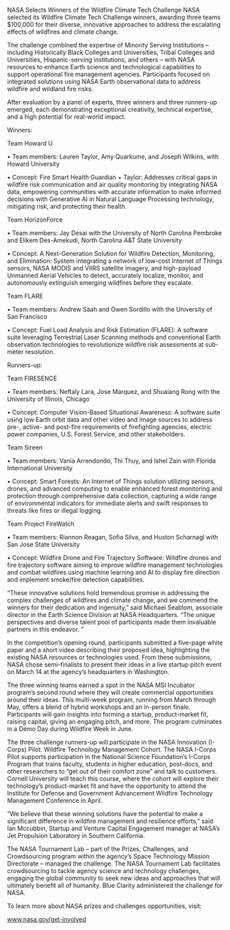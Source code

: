 NASA Selects Winners of the Wildfire Climate Tech Challenge 
 NASA selected its Wildfire Climate Tech Challenge winners, awarding three teams $100,000 for their diverse, innovative approaches to address the escalating effects of wildfires and climate change.

The challenge combined the expertise of Minority Serving Institutions – including Historically Black Colleges and Universities, Tribal Colleges and Universities, Hispanic-serving institutions, and others – with NASA resources to enhance Earth science and technological capabilities to support operational fire management agencies. Participants focused on integrated solutions using NASA Earth observational data to address wildfire and wildland fire risks.

After evaluation by a panel of experts, three winners and three runners-up emerged, each demonstrating exceptional creativity, technical expertise, and a high potential for real-world impact.

Winners:

Team Howard U

• Team members: Lauren Taylor, Amy Quarkume, and Joseph Wilkins, with Howard University

• Concept: Fire Smart Health Guardian + Taylor: Addresses critical gaps in wildfire risk communication and air quality monitoring by integrating NASA data, empowering communities with accurate information to make informed decisions with Generative AI in Natural Language Processing technology, mitigating risk, and protecting their health.

Team HorizonForce

• Team members: Jay Desai with the University of North Carolina Pembroke and Elikem Des-Amekudi, North Carolina A&T State University

• Concept: A Next-Generation Solution for Wildfire Detection, Monitoring, and Elimination: System integrating a network of low-cost Internet of Things sensors, NASA MODIS and VIIRS satellite imagery, and high-payload Unmanned Aerial Vehicles to detect, accurately localize, monitor, and autonomously extinguish emerging wildfires before they escalate.

Team FLARE

• Team members: Andrew Saah and Owen Sordillo with the University of San Francisco

• Concept: Fuel Load Analysis and Risk Estimation (FLARE): A software suite leveraging Terrestrial Laser Scanning methods and conventional Earth observation technologies to revolutionize wildfire risk assessments at sub-meter resolution.

Runners-up:

Team FIRESENCE

• Team members: Neftaly Lara, Jose Marquez, and Shuaiang Rong with the University of Illinois, Chicago

• Concept: Computer Vision-Based Situational Awareness: A software suite using low Earth orbit data and other video and image sources to address pre-, active- and post-fire requirements of firefighting agencies, electric power companies, U.S. Forest Service, and other stakeholders.

Team Sireen

• Team members: Vania Arrendondo, Thi Thuy, and Ishel Zain with Florida International University

• Concept: Smart Forests: An Internet of Things solution utilizing sensors, drones, and advanced computing to enable enhanced forest monitoring and protection through comprehensive data collection, capturing a wide range of environmental indicators for immediate alerts and swift responses to threats like fires or illegal logging.

Team Project FireWatch

• Team members: Riannon Reagan, Sofia Silva, and Huston Scharnagl with San Jose State University

• Concept: Wildfire Drone and Fire Trajectory Software: Wildfire drones and fire trajectory software aiming to improve wildfire management technologies and combat wildfires using machine learning and AI to display fire direction and implement smoke/fire detection capabilities.

“These innovative solutions hold tremendous promise in addressing the complex challenges of wildfires and climate change, and we commend the winners for their dedication and ingenuity,” said Michael Seablom, associate director in the Earth Science Division at NASA Headquarters. “The unique perspectives and diverse talent pool of participants made them invaluable partners in this endeavor. ”

In the competition’s opening round, participants submitted a five-page white paper and a short video describing their proposed idea, highlighting the existing NASA resources or technologies used. From these submissions, NASA chose semi-finalists to present their ideas in a live startup pitch event on March 14 at the agency’s headquarters in Washington.

The three winning teams earned a spot in the NASA MSI Incubator program’s second round where they will create commercial opportunities around their ideas. This multi-week program, running from March through May, offers a blend of hybrid workshops and an in-person finale. Participants will gain insights into forming a startup, product-market fit, raising capital, giving an engaging pitch, and more. The program culminates in a Demo Day during Wildfire Week in June.

The three challenge runners-up will participate in the NASA Innovation (I-Corps) Pilot: Wildfire Technology Management Cohort. The NASA I-Corps Pilot supports participation in the National Science Foundation’s I-Corps Program that trains faculty, students in higher education, post-docs, and other researchers to “get out of their comfort zone” and talk to customers. Cornell University will teach this course, where the cohort will explore their technology’s product-market fit and have the opportunity to attend the Institute for Defense and Government Advancement Wildfire Technology Management Conference in April.

“We believe that these winning solutions have the potential to make a significant difference in wildfire management and resilience efforts,” said Ian Mccubbin, Startup and Venture Capital Engagement manager at NASA’s Jet Propulsion Laboratory in Southern California.

The NASA Tournament Lab – part of the Prizes, Challenges, and Crowdsourcing program within the agency’s Space Technology Mission Directorate – managed the challenge. The NASA Tournament Lab facilitates crowdsourcing to tackle agency science and technology challenges, engaging the global community to seek new ideas and approaches that will ultimately benefit all of humanity. Blue Clarity administered the challenge for NASA.

To learn more about NASA prizes and challenges opportunities, visit:

www.nasa.gov/get-involved